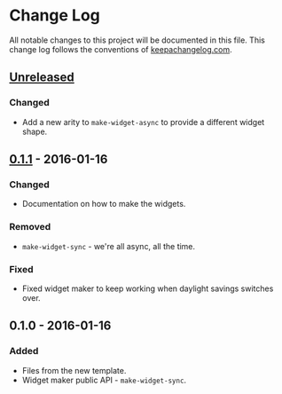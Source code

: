 # Change Log
All notable changes to this project will be documented in this file. This change log follows the conventions of [keepachangelog.com](http://keepachangelog.com/).

## [Unreleased][unreleased]
### Changed
- Add a new arity to `make-widget-async` to provide a different widget shape.

## [0.1.1] - 2016-01-16
### Changed
- Documentation on how to make the widgets.

### Removed
- `make-widget-sync` - we're all async, all the time.

### Fixed
- Fixed widget maker to keep working when daylight savings switches over.

## 0.1.0 - 2016-01-16
### Added
- Files from the new template.
- Widget maker public API - `make-widget-sync`.

[unreleased]: https://github.com/your-name/clojure-caves/compare/0.1.1...HEAD
[0.1.1]: https://github.com/your-name/clojure-caves/compare/0.1.0...0.1.1
